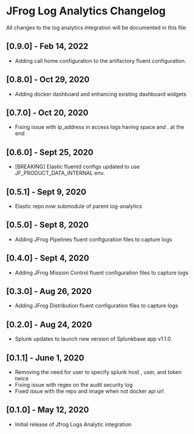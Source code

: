 # JFrog Log Analytics Changelog
All changes to the log analytics integration will be documented in this file.

## [0.9.0] - Feb 14, 2022
* Adding call home configuration to the artifactory fluent configuration.

## [0.8.0] - Oct 29, 2020
* Adding docker dashboard and enhancing existing dashboard widgets

## [0.7.0] - Oct 20, 2020
* Fixing issue with ip_address in access logs having space and . at the end

## [0.6.0] - Sept 25, 2020
* [BREAKING] Elastic fluentd configs updated to use JF_PRODUCT_DATA_INTERNAL env.

## [0.5.1] - Sept 9, 2020
* Elastic repo now submodule of parent log-analytics

## [0.5.0] - Sept 8, 2020
* Adding JFrog Pipelines fluent configuration files to capture logs

## [0.4.0] - Sept 4, 2020
* Adding JFrog Mission Control fluent configuration files to capture logs

## [0.3.0] - Aug 26, 2020
* Adding JFrog Distribution fluent configuration files to capture logs

## [0.2.0] - Aug 24, 2020
* Splunk updates to launch new version of Splunkbase app v1.1.0

## [0.1.1] - June 1, 2020
* Removing the need for user to specify splunk host , user, and token twice
* Fixing issue with regex on the audit security log
* Fixed issue with the repo and image when not docker api url

## [0.1.0] - May 12, 2020
* Initial release of Jfrog Logs Analytic integration


